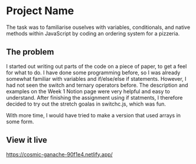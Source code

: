 # Project Name

The task was to familiarise ouselves with variables, conditionals, and native methods within JavaScript by coding an ordering system for a pizzeria.

## The problem

I started out writing out parts of the code on a piece of paper, to get a feel for what to do. I have done some programming before, so I was already somewhat familiar with variables and if/else/else if statements. However, I had not seen the switch and ternary operators before. The description and examples on the Week 1 Notion page were very helpful and easy to understand. After finishing the assignment using if statments, I therefore decided to try out the stretch goalas in switchc.js, which was fun. 

With more time, I would have tried to make a version that used arrays in some form.

## View it live

https://cosmic-ganache-90f1e4.netlify.app/